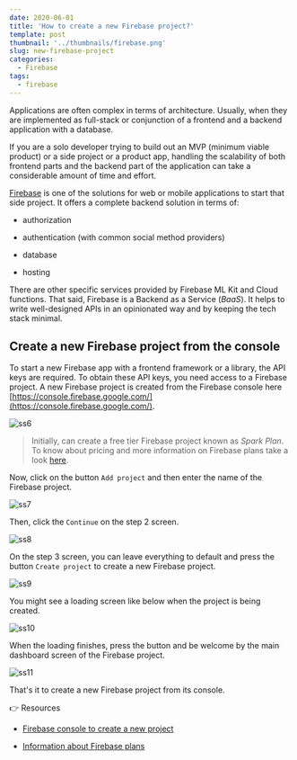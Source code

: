 ```yaml
---
date: 2020-06-01
title: 'How to create a new Firebase project?'
template: post
thumbnail: '../thumbnails/firebase.png'
slug: new-firebase-project
categories:
  - Firebase
tags:
  - firebase
---
```


Applications are often complex in terms of architecture. Usually, when they are implemented as full-stack or conjunction of a frontend and a backend application with a database.

If you are a solo developer trying to build out an MVP (minimum viable product) or a side project or a product app, handling the scalability of both frontend parts and the backend part of the application can take a considerable amount of time and effort.

[Firebase](https://firebase.google.com/) is one of the solutions for web or mobile applications to start that side project. It offers a complete backend solution in terms of:

- authorization

- authentication (with common social method providers)

- database

- hosting

There are other specific services provided by Firebase ML Kit and Cloud functions. That said, Firebase is a Backend as a Service (_BaaS_). It helps to write well-designed APIs in an opinionated way and by keeping the tech stack minimal.

## Create a new Firebase project from the console

To start a new Firebase app with a frontend framework or a library, the API keys are required. To obtain these API keys, you need access to a Firebase project. A new Firebase project is created from the Firebase console here [https://console.firebase.google.com/](https://console.firebase.google.com/).

![ss6](https://i.imgur.com/qOYJj3e.png)

> Initially, can create a free tier Firebase project known as _Spark Plan_. To know about pricing and more information on Firebase plans take a look [here](https://firebase.google.com/pricing).

Now, click on the button `Add project` and then enter the name of the Firebase project.

![ss7](https://i.imgur.com/SHSHhP2.png)

Then, click the `Continue` on the step 2 screen.

![ss8](https://i.imgur.com/KEIWNAB.png)

On the step 3 screen, you can leave everything to default and press the button `Create project` to create a new Firebase project.

![ss9](https://i.imgur.com/pF6VfqB.png)

You might see a loading screen like below when the project is being created.

![ss10](https://i.imgur.com/EUTK8ZC.png)

When the loading finishes, press the button and be welcome by the main dashboard screen of the Firebase project.

![ss11](https://i.imgur.com/zRmjooJ.png)

That's it to create a new Firebase project from its console.

👉 Resources

- [Firebase console to create a new project](https://console.firebase.google.com/)

- [Information about Firebase plans](https://firebase.google.com/pricing)
